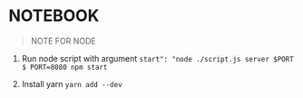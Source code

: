 # NOTEBOOK

> NOTE FOR NODE

1. Run node script with argument
`start": "node ./script.js server $PORT`
`$ PORT=8080 npm start`


2. Install yarn
`yarn add --dev`